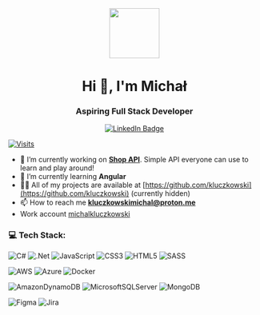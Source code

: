 <div id="header" align="center">
  <img src="https://media.giphy.com/media/M9gbBd9nbDrOTu1Mqx/giphy.gif" width="100"/>

  <h1 align="center">Hi 👋, I'm Michał</h1>
  <h3 align="center">Aspiring Full Stack Developer</h3>
  <div id="badges">
    <a href="https://www.linkedin.com/in/micha%C5%82-kluczkowski-8b105314a/">
      <img src="https://img.shields.io/badge/LinkedIn-blue?style=for-the-badge&logo=linkedin&logoColor=white" alt="LinkedIn Badge"/>
    </a>
  </div>
</div>

[![Visits](https://visitcount.itsvg.in/api?id=kluczkowski&label=Profile%20Views&pretty=false)](https://visitcount.itsvg.in)

- 🔭 I’m currently working on **[Shop API](https://github.com/kluczkowski/Shop)**. Simple API everyone can use to learn and play around!
- 🌱 I’m currently learning **Angular**
- 👨‍💻 All of my projects are available at [https://github.com/kluczkowski](https://github.com/kluczkowski) (currently hidden)
- 📫 How to reach me **kluczkowskimichal@proton.me**
- Work account [michalkluczkowski](https://github.com/michalkluczkowski)

### 💻 Tech Stack:
![C#](https://img.shields.io/badge/c%23-%23239120.svg?style=flat-square&logo=c-sharp&logoColor=white) 
![.Net](https://img.shields.io/badge/.NET-5C2D91?style=flat-square&logo=.net&logoColor=white) 
![JavaScript](https://img.shields.io/badge/javascript-%23323330.svg?style=flat-square&logo=javascript&logoColor=%23F7DF1E) 
![CSS3](https://img.shields.io/badge/css3-%231572B6.svg?style=flat-square&logo=css3&logoColor=white) 
![HTML5](https://img.shields.io/badge/html5-%23E34F26.svg?style=flat-square&logo=html5&logoColor=white) 
![SASS](https://img.shields.io/badge/SASS-hotpink.svg?style=flat-square&logo=SASS&logoColor=white) 

![AWS](https://img.shields.io/badge/AWS-%23FF9900.svg?style=flat-square&logo=amazon-aws&logoColor=white) 
![Azure](https://img.shields.io/badge/azure-%230072C6.svg?style=flat-square&logo=azure-devops&logoColor=white) 
![Docker](https://img.shields.io/badge/docker-%230db7ed.svg?style=flat-square&logo=docker&logoColor=white) 

![AmazonDynamoDB](https://img.shields.io/badge/Amazon%20DynamoDB-4053D6?style=flat-square&logo=Amazon%20DynamoDB&logoColor=white) 
![MicrosoftSQLServer](https://img.shields.io/badge/Microsoft%20SQL%20Sever-CC2927?style=flat-square&logo=microsoft%20sql%20server&logoColor=white) 
![MongoDB](https://img.shields.io/badge/MongoDB-%234ea94b.svg?style=flat-square&logo=mongodb&logoColor=white) 	

![Figma](https://img.shields.io/badge/figma-%23F24E1E.svg?style=flat-square&logo=figma&logoColor=white) 
![Jira](https://img.shields.io/badge/jira-%230A0FFF.svg?style=flat-square&logo=jira&logoColor=white)

[//]: <> "### :fire: My Stats :"

[//]: <> "![kluczkowski's Stats](https://github-readme-stats.vercel.app/api?username=kluczkowski&theme=dark&show_icons=true&hide_border=true&count_private=true)"

[//]: <> "![kluczkowski's Streak](https://github-readme-streak-stats.herokuapp.com/?user=kluczkowski&theme=dark&hide_border=true)"

[//]: <> "![kluczkowski's Top Languages](https://github-readme-stats.vercel.app/api/top-langs/?username=kluczkowski&theme=dark&show_icons=true&hide_border=true&layout=compact)"

